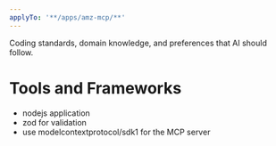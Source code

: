 ```yaml
---
applyTo: '**/apps/amz-mcp/**'
---
```

Coding standards, domain knowledge, and preferences that AI should follow.

# Tools and Frameworks
- nodejs application
- zod for validation
- use modelcontextprotocol/sdk1 for the MCP server